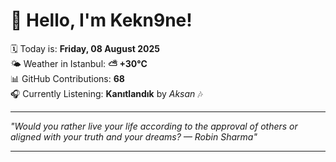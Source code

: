 # 👋 Hello, I'm Kekn9ne!

🗓️ Today is: **Friday, 08 August 2025**  
🌤️ Weather in Istanbul: **⛅️  +30°C**  
📊 GitHub Contributions: **68**  
🎧 Currently Listening: **Kanıtlandık** by *Aksan* 🎶

---

_"Would you rather live your life according to the approval of others or aligned with your truth and your dreams? — *Robin Sharma*"_

---
